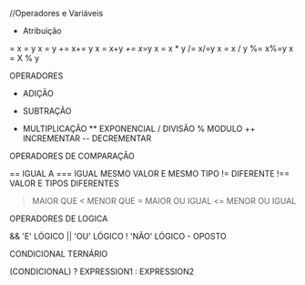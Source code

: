 //Operadores e Variáveis

* Atribuição

=     x = y   x = y
+=    x+= y   x = x+y
*+=   x*=y    x = x * y 
/=    x/=y    x = x / y
%=    x%=y    x = X % y

OPERADORES
+   ADIÇÃO
-   SUBTRAÇÃO
*   MULTIPLICAÇÃO
**  EXPONENCIAL
/   DIVISÃO
%   MODULO
++  INCREMENTAR
--  DECREMENTAR

OPERADORES DE COMPARAÇÃO

==  IGUAL A
=== IGUAL MESMO VALOR E MESMO TIPO
!=  DIFERENTE
!== VALOR E TIPOS DIFERENTES
>   MAIOR QUE
<   MENOR QUE
>=  MAIOR OU IGUAL
<=  MENOR OU IGUAL


OPERADORES DE LOGICA

&&    'E' LÓGICO
||    'OU' LÓGICO
!     'NÃO' LÓGICO - OPOSTO


CONDICIONAL TERNÁRIO

(CONDICIONAL) ? EXPRESSION1 : EXPRESSION2